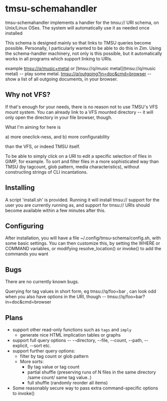 tmsu-schemahandler
============================

tmsu-schemahandler implements a handler for the tmsu:// URI schema, on Unix/Linux OSes.
The system will automatically use it as needed once installed

This schema is designed mainly so that links to TMSU queries become possible. Personally, I particularly wanted
to be able to do this in Zim. Using the schema-handler machinery, not only is this possible, but it automatically works
in all programs which support linking to URIs.

example
[tmsu://q/music+metal](tmsu://q/music+metal) or [tmsu://q/music metal](tmsu://q/music metal) -- play some metal.
[tmsu://q/outgoing?in=doc&cmd=browser](tmsu://q/outgoing?in=doc&cmd=browser) -- show a list of all outgoing documents, in your browser.


Why not VFS?
-------------

If that's enough for your needs, there is no reason not to use TMSU's VFS mount system.
You can already link to a VFS mounted directory -- it will only open the directory in your file browser, though.

What I'm aiming for here is

a) more oneclick-ness, and
b) more configurability

than the VFS, or indeed TMSU itself.

To be able to simply click on a URI to edit a specific selection of files in GIMP, for example.
To sort and filter files in a more sophisticated way than TMSU (by tagcount, glob pattern, media characteristics), without constructing
strings of CLI incantations.


Installing
------------------

A script 'install.sh' is provided. Running it will install tmsu:// support for the user you are currently running as,
and support for tmsu:// URIs should become available within a few minutes after this.


Configuring
------------------

After installation, you will have a file ~/.config/tmsu-schema/config.sh, with some basic settings. You can then customize this,
by setting the WHERE or COMMAND variables, or modifying resolve_location() or invoke() to add the commands you want


Bugs
---------

There are no currently known bugs.

Querying for tag values in short form, eg tmsu://q/foo=bar , can look odd when
you also have options in the URI, though -- tmsu://q/foo=bar?in=doc&cmd=browser


Plans
---------

* support other read-only functions such as `tags` and `imply`
    * generate nice HTML implication tables or graphs
* support full query options -- --directory, --file, --count, --path, --explicit, --sort etc.
* support further query options:
    * filter by tag count or glob pattern
    * More sorts:
      * By tag value or tag count
      * partial shuffle (preserving runs of N files in the same directory /same count/ same tag value..)
      * full shuffle (randomly reorder all items)
* Some reasonably secure way to pass extra command-specific options to invoke()
